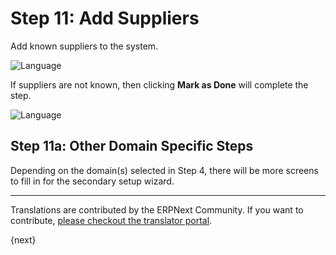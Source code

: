 # Step 11: Add Suppliers

Add known suppliers to the system.

<img alt="Language" class="screenshot" src="/docs/assets/img/setup-wizard/step-11.png">

If suppliers are not known, then clicking **Mark as Done** will complete the step.

<img alt="Language" class="screenshot" src="/docs/assets/img/setup-wizard/step-11a.png"> 


## Step 11a: Other Domain Specific Steps

Depending on the domain(s) selected in Step 4, there will be more screens to fill in for the secondary setup wizard.

---

Translations are contributed by the ERPNext Community. If you want to contribute, [please checkout the translator portal](https://translate.erpnext.com).

{next}
